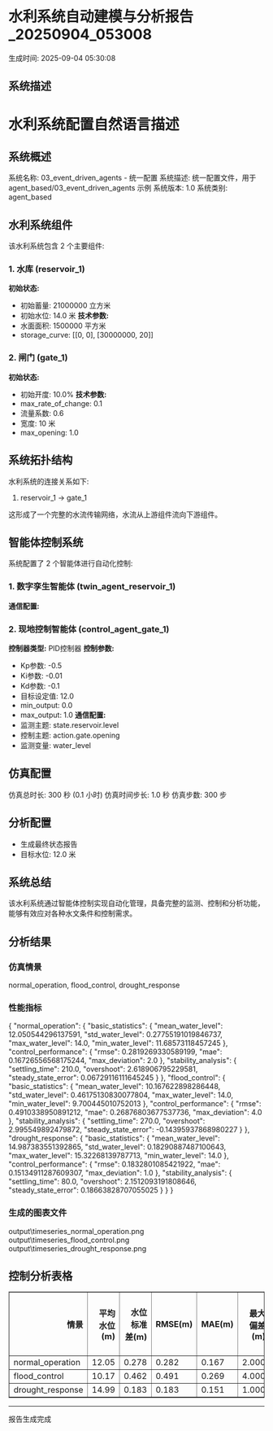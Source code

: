 
# 水利系统自动建模与分析报告_20250904_053008

生成时间: 2025-09-04 05:30:08

## 系统描述
# 水利系统配置自然语言描述

## 系统概述
系统名称: 03_event_driven_agents - 统一配置
系统描述: 统一配置文件，用于 agent_based/03_event_driven_agents 示例
系统版本: 1.0
系统类别: agent_based

## 水利系统组件
该水利系统包含 2 个主要组件:

### 1. 水库 (reservoir_1)
**初始状态:**
- 初始蓄量: 21000000 立方米
- 初始水位: 14.0 米
**技术参数:**
- 水面面积: 1500000 平方米
- storage_curve: [[0, 0], [30000000, 20]]

### 2. 闸门 (gate_1)
**初始状态:**
- 初始开度: 10.0%
**技术参数:**
- max_rate_of_change: 0.1
- 流量系数: 0.6
- 宽度: 10 米
- max_opening: 1.0


## 系统拓扑结构
水利系统的连接关系如下:

1. reservoir_1 → gate_1

这形成了一个完整的水流传输网络，水流从上游组件流向下游组件。

## 智能体控制系统
系统配置了 2 个智能体进行自动化控制:

### 1. 数字孪生智能体 (twin_agent_reservoir_1)
**通信配置:**

### 2. 现地控制智能体 (control_agent_gate_1)
**控制器类型:** PID控制器
**控制参数:**
- Kp参数: -0.5
- Ki参数: -0.01
- Kd参数: -0.1
- 目标设定值: 12.0
- min_output: 0.0
- max_output: 1.0
**通信配置:**
- 监测主题: state.reservoir.level
- 控制主题: action.gate.opening
- 监测变量: water_level


## 仿真配置
仿真总时长: 300 秒 (0.1 小时)
仿真时间步长: 1.0 秒
仿真步数: 300 步

## 分析配置
- 生成最终状态报告
- 目标水位: 12.0 米

## 系统总结
该水利系统通过智能体控制实现自动化管理，具备完整的监测、控制和分析功能，能够有效应对各种水文条件和控制需求。


## 分析结果

### 仿真情景
normal_operation, flood_control, drought_response

### 性能指标
{
  "normal_operation": {
    "basic_statistics": {
      "mean_water_level": 12.050544296137591,
      "std_water_level": 0.27755191019846737,
      "max_water_level": 14.0,
      "min_water_level": 11.68573118457245
    },
    "control_performance": {
      "rmse": 0.2819269330589199,
      "mae": 0.16726556568175244,
      "max_deviation": 2.0
    },
    "stability_analysis": {
      "settling_time": 210.0,
      "overshoot": 2.618906795229581,
      "steady_state_error": 0.06729116111645245
    }
  },
  "flood_control": {
    "basic_statistics": {
      "mean_water_level": 10.167622898286448,
      "std_water_level": 0.46175130830077804,
      "max_water_level": 14.0,
      "min_water_level": 9.700445010752013
    },
    "control_performance": {
      "rmse": 0.4910338950891212,
      "mae": 0.26876803677537736,
      "max_deviation": 4.0
    },
    "stability_analysis": {
      "settling_time": 270.0,
      "overshoot": 2.995549892479872,
      "steady_state_error": -0.14395937868980227
    }
  },
  "drought_response": {
    "basic_statistics": {
      "mean_water_level": 14.987383551392865,
      "std_water_level": 0.18290887487100643,
      "max_water_level": 15.32268139787713,
      "min_water_level": 14.0
    },
    "control_performance": {
      "rmse": 0.1832801085421922,
      "mae": 0.15134911287609307,
      "max_deviation": 1.0
    },
    "stability_analysis": {
      "settling_time": 80.0,
      "overshoot": 2.1512093191808646,
      "steady_state_error": 0.18663828707055025
    }
  }
}

### 生成的图表文件
output\timeseries_normal_operation.png
output\timeseries_flood_control.png
output\timeseries_drought_response.png

## 控制分析表格
<table border="1" class="dataframe table table-striped">
  <thead>
    <tr style="text-align: right;">
      <th>情景</th>
      <th>平均水位(m)</th>
      <th>水位标准差(m)</th>
      <th>RMSE(m)</th>
      <th>MAE(m)</th>
      <th>最大偏差(m)</th>
      <th>调节时间(s)</th>
      <th>超调量(%)</th>
    </tr>
  </thead>
  <tbody>
    <tr>
      <td>normal_operation</td>
      <td>12.05</td>
      <td>0.278</td>
      <td>0.282</td>
      <td>0.167</td>
      <td>2.000</td>
      <td>210</td>
      <td>2.62</td>
    </tr>
    <tr>
      <td>flood_control</td>
      <td>10.17</td>
      <td>0.462</td>
      <td>0.491</td>
      <td>0.269</td>
      <td>4.000</td>
      <td>270</td>
      <td>3.00</td>
    </tr>
    <tr>
      <td>drought_response</td>
      <td>14.99</td>
      <td>0.183</td>
      <td>0.183</td>
      <td>0.151</td>
      <td>1.000</td>
      <td>80</td>
      <td>2.15</td>
    </tr>
  </tbody>
</table>

---
报告生成完成
